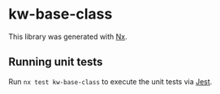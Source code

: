 # kw-base-class

This library was generated with [Nx](https://nx.dev).


## Running unit tests

Run `nx test kw-base-class` to execute the unit tests via [Jest](https://jestjs.io).


